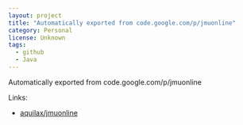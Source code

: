 ```yaml
---
layout: project
title: "Automatically exported from code.google.com/p/jmuonline"
category: Personal
license: Unknown
tags:
  - github
  - Java
---
```


Automatically exported from code.google.com/p/jmuonline

Links:


* [aquilax/jmuonline](https://github.com/aquilax/jmuonline)
